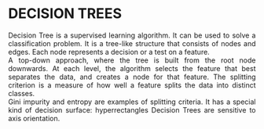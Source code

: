 <h1> DECISION TREES </h1>

<p align = "justify"> Decision Tree is a supervised learning algorithm. It can be used to solve a classification problem. It is a tree-like structure that consists of nodes and edges. Each node represents a 
decision or a test on a feature. <br/>A top-down approach, where the tree is built from the root node downwards. At each level, the algorithm selects the feature that best separates the data, and creates a node for that feature.
The splitting criterion is a measure of how well a feature splits the data into distinct classes. <br/>Gini impurity and entropy are examples of splitting criteria. It has a special kind of decision surface: hyperrectangles
Decision Trees are sensitive to axis orientation.
